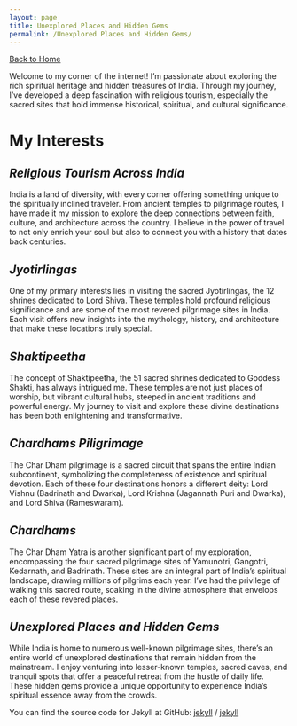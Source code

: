 ```yaml
---
layout: page
title: Unexplored Places and Hidden Gems
permalink: /Unexplored Places and Hidden Gems/
---
```

[Back to Home](https://bsgh1107.github.io/)

Welcome to my corner of the internet! I’m passionate about exploring the rich spiritual heritage and hidden treasures of India. Through my journey, I’ve developed a deep fascination with religious tourism, especially the sacred sites that hold immense historical, spiritual, and cultural significance.

# **My Interests**

## *Religious Tourism Across India*
India is a land of diversity, with every corner offering something unique to the spiritually inclined traveler. From ancient temples to pilgrimage routes, I have made it my mission to explore the deep connections between faith, culture, and architecture across the country. I believe in the power of travel to not only enrich your soul but also to connect you with a history that dates back centuries.

## *Jyotirlingas*
One of my primary interests lies in visiting the sacred Jyotirlingas, the 12 shrines dedicated to Lord Shiva. These temples hold profound religious significance and are some of the most revered pilgrimage sites in India. Each visit offers new insights into the mythology, history, and architecture that make these locations truly special.

## *Shaktipeetha*
The concept of Shaktipeetha, the 51 sacred shrines dedicated to Goddess Shakti, has always intrigued me. These temples are not just places of worship, but vibrant cultural hubs, steeped in ancient traditions and powerful energy. My journey to visit and explore these divine destinations has been both enlightening and transformative.


## *Chardhams Piligrimage*
The Char Dham pilgrimage is a sacred circuit that spans the entire Indian subcontinent, symbolizing the completeness of existence and spiritual devotion. Each of these four destinations honors a different deity: Lord Vishnu (Badrinath and Dwarka), Lord Krishna (Jagannath Puri and Dwarka), and Lord Shiva (Rameswaram).  

## *Chardhams*
The Char Dham Yatra is another significant part of my exploration, encompassing the four sacred pilgrimage sites of Yamunotri, Gangotri, Kedarnath, and Badrinath. These sites are an integral part of India’s spiritual landscape, drawing millions of pilgrims each year. I’ve had the privilege of walking this sacred route, soaking in the divine atmosphere that envelops each of these revered places.

## *Unexplored Places and Hidden Gems*
While India is home to numerous well-known pilgrimage sites, there’s an entire world of unexplored destinations that remain hidden from the mainstream. I enjoy venturing into lesser-known temples, sacred caves, and tranquil spots that offer a peaceful retreat from the hustle of daily life. These hidden gems provide a unique opportunity to experience India’s spiritual essence away from the crowds.



You can find the source code for Jekyll at GitHub:
[jekyll][jekyll-organization] /
[jekyll](https://github.com/jekyll/jekyll)


[jekyll-organization]: https://github.com/jekyll
